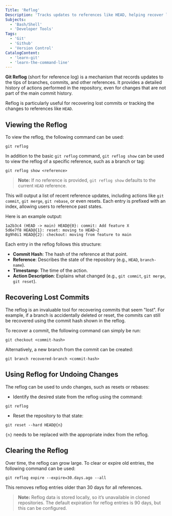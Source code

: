 ```yaml
---
Title: 'Reflog'
Description: 'Tracks updates to references like HEAD, helping recover lost commits and debug repository changes.'
Subjects:
  - 'Bash/Shell'
  - 'Developer Tools'
Tags:
  - 'Git'
  - 'Github'
  - 'Version Control'
CatalogContent:
  - 'learn-git'
  - 'learn-the-command-line'
---
```


**Git Reflog** (short for reference log) is a mechanism that records updates to the tips of branches, commits, and other references. It provides a detailed history of actions performed in the repository, even for changes that are not part of the main commit history.

Reflog is particularly useful for recovering lost commits or tracking the changes to references like `HEAD`.

## Viewing the Reflog

To view the reflog, the following command can be used:

```shell
git reflog
```

In addition to the basic `git reflog` command, `git reflog show` can be used to view the reflog of a specific reference, such as a branch or tag:

```pseudo
git reflog show <reference>
```

> **Note:** If no reference is provided, `git reflog show` defaults to the current `HEAD` reference.

This will output a list of recent reference updates, including actions like `git commit`, `git merge`, `git rebase`, or even resets. Each entry is prefixed with an index, allowing users to reference past states.

Here is an example output:

```shell
1a2b3c4 (HEAD -> main) HEAD@{0}: commit: Add feature X
5d6e7f8 HEAD@{1}: reset: moving to HEAD~2
8g9h0i1 HEAD@{2}: checkout: moving from feature to main
```

Each entry in the reflog follows this structure:

- **Commit Hash**: The hash of the reference at that point.
- **Reference**: Describes the state of the repository (e.g., `HEAD`, `branch-name`).
- **Timestamp**: The time of the action.
- **Action Description**: Explains what changed (e.g., `git commit`, `git merge`, `git reset`).

## Recovering Lost Commits

The reflog is an invaluable tool for recovering commits that seem "lost". For example, if a branch is accidentally deleted or reset, the commits can still be recovered using the commit hash shown in the reflog.

To recover a commit, the following command can simply be run:

```pseudo
git checkout <commit-hash>
```

Alternatively, a new branch from the commit can be created:

```pseudo
git branch recovered-branch <commit-hash>
```

## Using Reflog for Undoing Changes

The reflog can be used to undo changes, such as resets or rebases:

- Identify the desired state from the reflog using the command:

```shell
git reflog
```

- Reset the repository to that state:

```pseudo
git reset --hard HEAD@{n}
```

`{n}` needs to be replaced with the appropriate index from the reflog.

## Clearing the Reflog

Over time, the reflog can grow large. To clear or expire old entries, the following command can be used:

```shell
git reflog expire --expire=30.days.ago --all
```

This removes reflog entries older than 30 days for all references.

> **Note:** Reflog data is stored locally, so it’s unavailable in cloned repositories. The default expiration for reflog entries is 90 days, but this can be configured.
